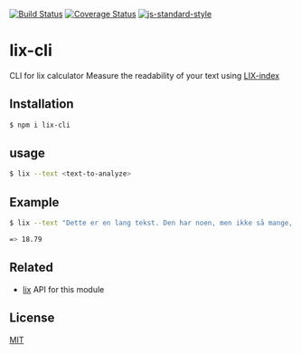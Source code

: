 [![Build Status](https://travis-ci.org/zrrrzzt/lix-cli.svg?branch=master)](https://travis-ci.org/zrrrzzt/lix-cli)
[![Coverage Status](https://coveralls.io/repos/zrrrzzt/lix-cli/badge.svg?branch=master&service=github)](https://coveralls.io/github/zrrrzzt/lix-cli?branch=master)
[![js-standard-style](https://img.shields.io/badge/code%20style-standard-brightgreen.svg?style=flat)](https://github.com/feross/standard)
# lix-cli
CLI for lix calculator
Measure the readability of your text using [LIX-index](https://en.wikipedia.org/wiki/LIX)

## Installation
```sh
$ npm i lix-cli
```

## usage

```sh
$ lix --text <text-to-analyze>
```

## Example

```sh
$ lix --text "Dette er en lang tekst. Den har noen, men ikke så mange, kjempevanskelige ord. Her er et eksempel på et slikt ord: onomatopoetikon."

=> 18.79
```

## Related
- [lix](https://github.com/zrrrzzt/lix) API for this module

## License
[MIT](LICENSE)